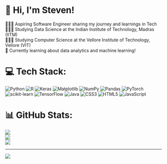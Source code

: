 # 👋 Hi, I'm Steven!
👩🏻‍💻 Aspiring Software Engineer sharing my journey and learnings in Tech<br/>
👩🏻‍🎓 Studying Data Science at the Indian Institute of Technology, Madras (IITM) <br/>
👩🏻‍🎓 Studying Computer Science at the Vellore Institute of Technology, Vellore (VIT) <br/>
💭 Currently learning about data analytics and machine learning!<br/>

# 💻 Tech Stack:
![Python](https://img.shields.io/badge/python-3670A0?style=for-the-badge&logo=python&logoColor=ffdd54) 
![R](https://img.shields.io/badge/r-%23276DC3.svg?style=for-the-badge&logo=r&logoColor=white) 
![Keras](https://img.shields.io/badge/Keras-%23D00000.svg?style=for-the-badge&logo=Keras&logoColor=white) 
![Matplotlib](https://img.shields.io/badge/Matplotlib-%23ffffff.svg?style=for-the-badge&logo=Matplotlib&logoColor=black) 
![NumPy](https://img.shields.io/badge/numpy-%23013243.svg?style=for-the-badge&logo=numpy&logoColor=white) 
![Pandas](https://img.shields.io/badge/pandas-%23150458.svg?style=for-the-badge&logo=pandas&logoColor=white) 
![PyTorch](https://img.shields.io/badge/PyTorch-%23EE4C2C.svg?style=for-the-badge&logo=PyTorch&logoColor=white) 
![scikit-learn](https://img.shields.io/badge/scikit--learn-%23F7931E.svg?style=for-the-badge&logo=scikit-learn&logoColor=white) 
![TensorFlow](https://img.shields.io/badge/TensorFlow-%23FF6F00.svg?style=for-the-badge&logo=TensorFlow&logoColor=white) 
![Java](https://img.shields.io/badge/java-%23ED8B00.svg?style=for-the-badge&logo=openjdk&logoColor=white)
![CSS3](https://img.shields.io/badge/css3-%231572B6.svg?style=for-the-badge&logo=css3&logoColor=white) 
![HTML5](https://img.shields.io/badge/html5-%23E34F26.svg?style=for-the-badge&logo=html5&logoColor=white)
![JavaScript](https://img.shields.io/badge/javascript-%23323330.svg?style=for-the-badge&logo=javascript&logoColor=%23F7DF1E)

# 📊 GitHub Stats:
![](https://github-readme-stats.vercel.app/api?username=stevenittileon&theme=dark&hide_border=false&include_all_commits=false&count_private=false)<br/>
![](https://github-readme-streak-stats.herokuapp.com/?user=stevenittileon&theme=dark&hide_border=false)<br/>
![](https://github-readme-stats.vercel.app/api/top-langs/?username=stevenittileon&theme=dark&hide_border=false&include_all_commits=false&count_private=false&layout=compact)

---
[![](https://visitcount.itsvg.in/api?id=stevenittileon&icon=0&color=0)](https://visitcount.itsvg.in)
